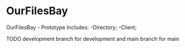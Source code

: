 # OurFilesBay
OurFilesBay - Prototype
Includes:
-Directory;
-Client;


TODO development branch for development and main branch for main 
